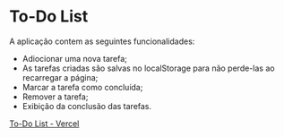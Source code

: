 # To-Do List

A aplicação contem as seguintes funcionalidades:

* Adiocionar uma nova tarefa;
* As tarefas criadas são salvas no localStorage para não perde-las ao recarregar a página;
* Marcar a tarefa como concluída;
* Remover a tarefa;
* Exibição da conclusão das tarefas.

[To-Do List - Vercel](https://todo-list-lime-gamma.vercel.app/)